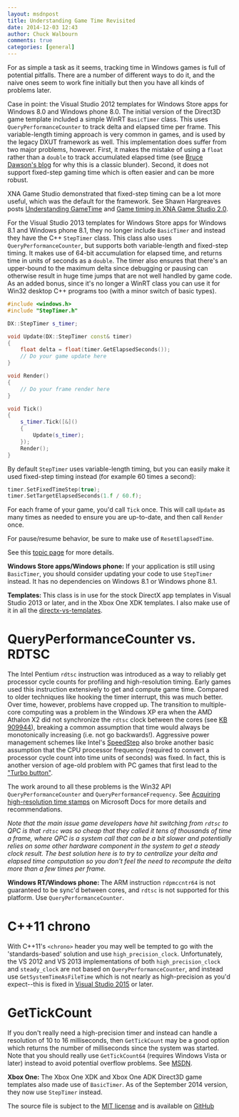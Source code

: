 ```yaml
---
layout: msdnpost
title: Understanding Game Time Revisited
date: 2014-12-03 12:43
author: Chuck Walbourn
comments: true
categories: [general]
---
```

For as simple a task as it seems, tracking time in Windows games is full of potential pitfalls. There are a number of different ways to do it, and the naive ones seem to work fine initially but then you have all kinds of problems later.
<!--more-->

Case in point: the Visual Studio 2012 templates for Windows Store apps for Windows 8.0 and Windows phone 8.0. The initial version of the Direct3D game template included a simple WinRT <code>BasicTimer</code> class. This uses <code>QueryPerformanceCounter</code> to track delta and elapsed time per frame. This variable-length timing approach is very common in games, and is used by the legacy DXUT framework as well. This implementation does suffer from two major problems, however. First, it makes the mistake of using a <code>float</code> rather than a <code>double</code> to track accumulated elapsed time (see <a href="https://randomascii.wordpress.com/2012/02/13/dont-store-that-in-a-float/">Bruce Dawson's blog</a> for why this is a classic blunder). Second, it does not support fixed-step gaming time which is often easier and can be more robust.

XNA Game Studio demonstrated that fixed-step timing can be a lot more useful, which was the default for the framework. See Shawn Hargreaves posts <a href="http://www.shawnhargreaves.com/blog/understanding-gametime.html">Understanding GameTime</a> and <a href="http://www.shawnhargreaves.com/blog/game-timing-in-xna-game-studio-2-0.html">Game timing in XNA Game Studio 2.0</a>.

For the Visual Studio 2013 templates for Windows Store apps for Windows 8.1 and Windows phone 8.1, they no longer include <code>BasicTimer</code> and instead they have the C++ <code>StepTimer</code> class. This class also uses <code>QueryPerformanceCounter</code>, but supports both variable-length and fixed-step timing. It makes use of 64-bit accumulation for elapsed time, and returns time in units of seconds as a <code>double</code>. The timer also ensures that there's an upper-bound to the maximum delta since debugging or pausing can otherwise result in huge time jumps that are not well handled by game code. As an added bonus, since it's no longer a WinRT class you can use it for Win32 desktop C++ programs too (with a minor switch of basic types).

```cpp
#include <windows.h>
#include "StepTimer.h"

DX::StepTimer s_timer;

void Update(DX::StepTimer const& timer)
{
    float delta = float(timer.GetElapsedSeconds());
    // Do your game update here
}

void Render()
{
    // Do your frame render here
}

void Tick()
{
    s_timer.Tick([&]()
    {
        Update(s_timer);
    });
    Render();
}
```

By default <code>StepTimer</code> uses variable-length timing, but you can easily make it used fixed-step timing instead (for example 60 times a second):

```cpp
timer.SetFixedTimeStep(true);
timer.SetTargetElapsedSeconds(1.f / 60.f);
```

For each frame of your game, you'd call <code>Tick</code> once. This will call <code>Update</code> as many times as needed to ensure you are up-to-date, and then call <code>Render</code> once.

For pause/resume behavior, be sure to make use of <code>ResetElapsedTime</code>.

See this <a href="https://github.com/Microsoft/DirectXTK/wiki/StepTimer">topic page</a> for more details.

<strong>Windows Store apps/Windows phone:</strong> If your application is still using <code>BasicTimer</code>, you should consider updating your code to use <code>StepTimer</code> instead. It has no dependencies on Windows 8.1 or Windows phone 8.1.

<strong>Templates: </strong>This class is in use for the stock DirectX app templates in Visual Studio 2013 or later, and in the Xbox One XDK templates. I also make use of it in all the <a href="https://github.com/walbourn/directx-vs-templates">directx-vs-templates</a>.

<h1>QueryPerformanceCounter vs. RDTSC</h1>

The Intel Pentium <code>rdtsc</code> instruction was introduced as a way to reliably get processor cycle counts for profiling and high-resolution timing. Early games used this instruction extensively to get and compute game time. Compared to older techniques like hooking the timer interrupt, this was much better. Over time, however, problems have cropped up. The transition to multiple-core computing was a problem in the Windows XP era when the AMD Athalon X2 did not synchronize the <code>rdtsc</code> clock between the cores (see <a href="https://support.microsoft.com/kb/909944/">KB 909944</a>), breaking a common assumption that time would always be monotonically increasing (i.e. not go backwards!). Aggressive power management schemes like Intel's <a href="http://en.wikipedia.org/wiki/SpeedStep">SpeedStep</a> also broke another basic assumption that the CPU processor frequency (required to convert a processor cycle count into time units of seconds) was fixed. In fact, this is another version of age-old problem with PC games that first lead to the <a href="http://en.wikipedia.org/wiki/Turbo_button">"Turbo button"</a>.

The work around to all these problems is the Win32 API <code>QueryPerformanceCounter</code> and <code>QueryPerformanceFrequency</code>. See <a href="https://docs.microsoft.com/en-us/windows/desktop/SysInfo/acquiring-high-resolution-time-stamps">Acquiring high-resolution time stamps</a> on Microsoft Docs for more details and recommendations.

<em>Note that the main issue game developers have hit switching from <code>rdtsc</code> to QPC is that <code>rdtsc</code> was so cheap that they called it tens of thousands of time a frame, where QPC is a system call that can be a bit slower and potentially relies on some other hardware component in the system to get a steady clock result. The best solution here is to try to centralize your delta and elapsed time computation so you don't feel the need to recompute the delta more than a few times per frame.</em>

<strong>Windows RT/Windows phone: </strong>The ARM instruction <code>rdpmccntr64</code> is not guaranteed to be sync'd between cores, and <code>rdtsc</code> is not supported for this platform. Use <code>QueryPerformanceCounter</code>.

<h1>C++11 chrono</h1>

With C++11's ``<chrono>`` header you may well be tempted to go with the 'standards-based' solution and use <code>high_precision_clock</code>. Unfortunately, the VS 2012 and VS 2013 implementations of both <code>high_precision_clock</code> and <code>steady_clock</code> are not based on <code>QueryPerformanceCounter</code>, and instead use <code>GetSystemTimeAsFileTime</code> which is not nearly as high-precision as you'd expect--this is fixed in <a href="https://walbourn.github.io/visual-studio-2015-rtm/">Visual Studio 2015</a> or later.

<h1>GetTickCount</h1>

If you don't really need a high-precision timer and instead can handle a resolution of 10 to 16 milliseconds, then <code>GetTickCount</code> may be a good option which returns the number of milliseconds since the system was started. Note that you should really use <code>GetTickCount64</code> (requires Windows Vista or later) instead to avoid potential overflow problems. See <a href="http://msdn.microsoft.com/en-us/library/windows/desktop/ms724411.aspx">MSDN</a>.

<strong>Xbox One:</strong> The Xbox One XDK and Xbox One ADK Direct3D game templates also made use of <code>BasicTimer</code>. As of the September 2014 version, they now use <code>StepTimer</code> instead.

The source file is subject to the <a href="http://opensource.org/licenses/MIT">MIT license</a> and is available on <a href="https://github.com/walbourn/directx-vs-templates/blob/master/d3d11game_uwp/StepTimer.h">GitHub</a>
